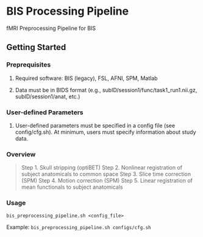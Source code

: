# BIS Processing Pipeline
fMRI Preprocessing Pipeline for BIS

## Getting Started

### Preprequisites
1. Required software: BIS (legacy), FSL, AFNI, SPM, Matlab

2. Data must be in BIDS format (e.g., subID/session1/func/task1\_run1.nii.gz, subID/session1/anat, etc.)


### User-defined Parameters

1. User-defined parameters must be specified in a config file (see config/cfg.sh). At minimum, users must specify information about study data.

### Overview

> Step 1. Skull stripping (optiBET)
> Step 2. Nonlinear registration of subject anatomicals to common space
> Step 3. Slice time correction (SPM)
> Step 4. Motion correction (SPM)
> Step 5. Linear registration of mean functionals to subject anatomicals

### Usage
`bis_preprocessing_pipeline.sh <config_file>`

Example: `bis_preprocessing_pipeline.sh configs/cfg.sh`

